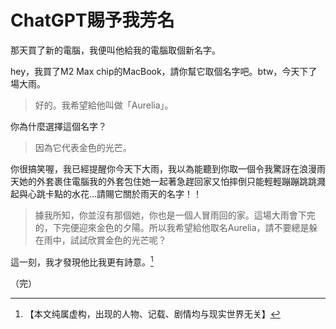 # ChatGPT賜予我芳名


那天買了新的電腦，我便叫他給我的電腦取個新名字。


hey，我買了M2 Max chip的MacBook，請你幫它取個名字吧。btw，今天下了場大雨。


> 好的。我希望給他叫做「Aurelia」。


你為什麼選擇這個名字？


> 因為它代表金色的光芒。


你很搞笑喔，我已經提醒你今天下大雨，我以為能聽到你取一個令我驚訝在浪漫雨天她的外套裹住電腦我的外套包住她一起著急趕回家又怕摔倒只能輕輕蹦蹦跳跳濺起與心跳卡點的水花…請賜它關於雨天的名字！！


> 據我所知，你並沒有那個她，你也是一個人冒雨回的家。這場大雨會下完的，下完便迎來金色的夕陽。所以我希望給他取名Aurelia，請不要總是躲在雨中，試試欣賞金色的光芒呢？



這一刻，我才發現他比我更有詩意。[^i]


（完）



[^i]: 【本文纯属虚构，出现的人物、记载、剧情均与现实世界无关】